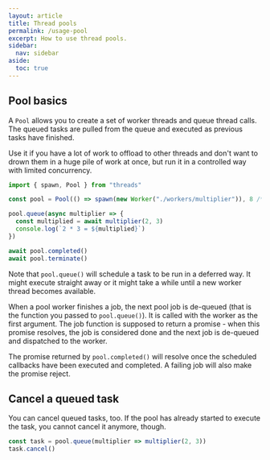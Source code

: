 ```yaml
---
layout: article
title: Thread pools
permalink: /usage-pool
excerpt: How to use thread pools.
sidebar:
  nav: sidebar
aside:
  toc: true
---
```


## Pool basics

A `Pool` allows you to create a set of worker threads and queue thread calls. The queued tasks are pulled from the queue and executed as previous tasks have finished.

Use it if you have a lot of work to offload to other threads and don't want to drown them in a huge pile of work at once, but run it in a controlled way with limited concurrency.

```js
import { spawn, Pool } from "threads"

const pool = Pool(() => spawn(new Worker("./workers/multiplier")), 8 /* optional size */)

pool.queue(async multiplier => {
  const multiplied = await multiplier(2, 3)
  console.log(`2 * 3 = ${multiplied}`)
})

await pool.completed()
await pool.terminate()
```

Note that `pool.queue()` will schedule a task to be run in a deferred way. It might execute straight away or it might take a while until a new worker thread becomes available.

When a pool worker finishes a job, the next pool job is de-queued (that is the function you passed to `pool.queue()`). It is called with the worker as the first argument. The job function is supposed to return a promise - when this promise resolves, the job is considered done and the next job is de-queued and dispatched to the worker.

The promise returned by `pool.completed()` will resolve once the scheduled callbacks have been executed and completed. A failing job will also make the promise reject.

## Cancel a queued task

You can cancel queued tasks, too. If the pool has already started to execute the task, you cannot cancel it anymore, though.

```js
const task = pool.queue(multiplier => multiplier(2, 3))
task.cancel()
```
